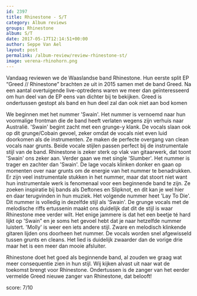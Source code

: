 ```yaml
---
id: 2397
title: Rhinestone - S/T
category: Album reviews
groups: Rhinestone
album: S/T
date: 2017-05-17T12:14:51+00:00
author: Seppe Van Ael
layout: post
permalink: /album-review/review-rhinestone-st/
image: verena-rhinohorn.png
---
```

Vandaag reviewen we de Waaslandse band Rhinestone. Hun eerste split EP “Greed // Rhinestone” brachten ze uit in 2015 samen met de band Greed. Na een aantal overtuigende live-optredens waren we meer dan geïnteresseerd om hun deel van de EP eens van dichter bij te bekijken. Greed is ondertussen gestopt als band en hun deel zal dan ook niet aan bod komen

We beginnen met het nummer 'Swain'. Het nummer is vernoemd naar hun voormalige frontman die de band heeft verlaten wegens zijn verhuis naar Australië. 'Swain' begint zacht met een grunge-y klank. De vocals slaan ook op dit grunge/Cobain gevoel, zeker omdat de vocals niet even luid doorkomen als de instrumenten. Ze maken de perfecte overgang van clean vocals naar grunts. Beide vocale stijlen passen perfect bij de instrumentale stijl van de band. Rhinestone is zeker sterk op vlak van gitaarwerk, dat toont 'Swain' ons zeker aan. Verder gaan we met single 'Slumber'. Het nummer is trager en zachter dan 'Swain'. De lage vocals klinken donker en gaan op momenten over naar grunts om de energie van het nummer te benadrukken. Er zijn veel instrumentale stukken in het nummer, maar dat stoort niet want hun instrumentale werk is fenomenaal voor een beginnende band te zijn. Ze zoeken inspiratie bij bands als Deftones en Slipknot, en dit kan je wel hier en daar terugvinden in hun muziek. Het volgende nummer heet 'Lay To Die'. Dit nummer is volledig in dezelfde stijl als 'Swain'. De grunge vocals met de melodische riffs ertussenin maakt ons duidelijk dat dit de stijl is waar Rhinestone mee verder wilt. Het enige jammere is dat het een beetje té hard lijkt op 'Swain&#8221; en je soms het gevoel hebt dat je naar hetzelfde nummer luistert. 'Molly' is weer een iets andere stijl. Zware en melodisch klinkende gitaren lijden ons doorheen het nummer. De vocals worden snel afgewisseld tussen grunts en cleans. Het lied is duidelijk zwaarder dan de vorige drie maar het is een meer dan mooie afsluiter.

Rhinestone doet het goed als beginnende band, al zouden we graag wat meer consequentie zien in hun stijl. Wij kijken alvast uit naar wat de toekomst brengt voor Rhinestone. Ondertussen is de zanger van het eerder vermelde Greed nieuwe zanger van Rhinestone, dat belooft!

score: 7/10


